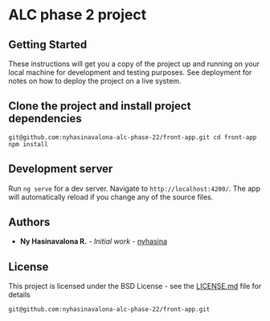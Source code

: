 # ALC phase 2 project

## Getting Started

These instructions will get you a copy of the project up and running on your local machine for development and testing purposes. See deployment for notes on how to deploy the project on a live system.

## Clone the project and install project dependencies

`
git@github.com:nyhasinavalona-alc-phase-22/front-app.git
cd front-app
npm install
`

## Development server

Run `ng serve` for a dev server. Navigate to `http://localhost:4200/`. The app will automatically reload if you change any of the source files.

## Authors

-   **Ny Hasinavalona R.** - _Initial work_ - [nyhasina](https://github.com/nyhasina)

## License

This project is licensed under the BSD License - see the [LICENSE.md](LICENSE.md) file for details


`git@github.com:nyhasinavalona-alc-phase-22/front-app.git`
